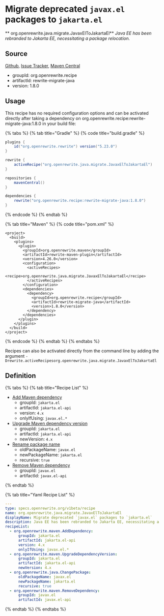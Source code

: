 # Migrate deprecated `javax.el` packages to `jakarta.el`

** org.openrewrite.java.migrate.JavaxElToJakartaEl**
_Java EE has been rebranded to Jakarta EE, necessitating a package relocation._

## Source

[Github](https://github.com/openrewrite/rewrite-migrate-java), [Issue Tracker](https://github.com/openrewrite/rewrite-migrate-java/issues), [Maven Central](https://search.maven.org/artifact/org.openrewrite.recipe/rewrite-migrate-java/1.8.0/jar)

* groupId: org.openrewrite.recipe
* artifactId: rewrite-migrate-java
* version: 1.8.0


## Usage

This recipe has no required configuration options and can be activated directly after taking a dependency on org.openrewrite.recipe:rewrite-migrate-java:1.8.0 in your build file:

{% tabs %}
{% tab title="Gradle" %}
{% code title="build.gradle" %}
```groovy
plugins {
    id("org.openrewrite.rewrite") version("5.23.0")
}

rewrite {
    activeRecipe("org.openrewrite.java.migrate.JavaxElToJakartaEl")
}

repositories {
    mavenCentral()
}

dependencies {
    rewrite("org.openrewrite.recipe:rewrite-migrate-java:1.8.0")
}
```
{% endcode %}
{% endtab %}

{% tab title="Maven" %}
{% code title="pom.xml" %}
```markup
<project>
  <build>
    <plugins>
      <plugin>
        <groupId>org.openrewrite.maven</groupId>
        <artifactId>rewrite-maven-plugin</artifactId>
        <version>4.26.0</version>
        <configuration>
          <activeRecipes>
            <recipe>org.openrewrite.java.migrate.JavaxElToJakartaEl</recipe>
          </activeRecipes>
        </configuration>
        <dependencies>
          <dependency>
            <groupId>org.openrewrite.recipe</groupId>
            <artifactId>rewrite-migrate-java</artifactId>
            <version>1.8.0</version>
          </dependency>
        </dependencies>
      </plugin>
    </plugins>
  </build>
</project>
```
{% endcode %}
{% endtab %}
{% endtabs %}

Recipes can also be activated directly from the command line by adding the argument `-Drewrite.activeRecipesorg.openrewrite.java.migrate.JavaxElToJakartaEl`

## Definition

{% tabs %}
{% tab title="Recipe List" %}
* [Add Maven dependency](../../maven/adddependency.md)
  * groupId: `jakarta.el`
  * artifactId: `jakarta.el-api`
  * version: `4.x`
  * onlyIfUsing: `javax.el.*`
* [Upgrade Maven dependency version](../../maven/upgradedependencyversion.md)
  * groupId: `jakarta.el`
  * artifactId: `jakarta.el-api`
  * newVersion: `4.x`
* [Rename package name](../../java/changepackage.md)
  * oldPackageName: `javax.el`
  * newPackageName: `jakarta.el`
  * recursive: `true`
* [Remove Maven dependency](../../maven/removedependency.md)
  * groupId: `javax.el`
  * artifactId: `javax.el-api`

{% endtab %}

{% tab title="Yaml Recipe List" %}
```yaml
---
type: specs.openrewrite.org/v1beta/recipe
name: org.openrewrite.java.migrate.JavaxElToJakartaEl
displayName: Migrate deprecated `javax.el` packages to `jakarta.el`
description: Java EE has been rebranded to Jakarta EE, necessitating a package relocation.
recipeList:
  - org.openrewrite.maven.AddDependency:
      groupId: jakarta.el
      artifactId: jakarta.el-api
      version: 4.x
      onlyIfUsing: javax.el.*
  - org.openrewrite.maven.UpgradeDependencyVersion:
      groupId: jakarta.el
      artifactId: jakarta.el-api
      newVersion: 4.x
  - org.openrewrite.java.ChangePackage:
      oldPackageName: javax.el
      newPackageName: jakarta.el
      recursive: true
  - org.openrewrite.maven.RemoveDependency:
      groupId: javax.el
      artifactId: javax.el-api

```
{% endtab %}
{% endtabs %}

